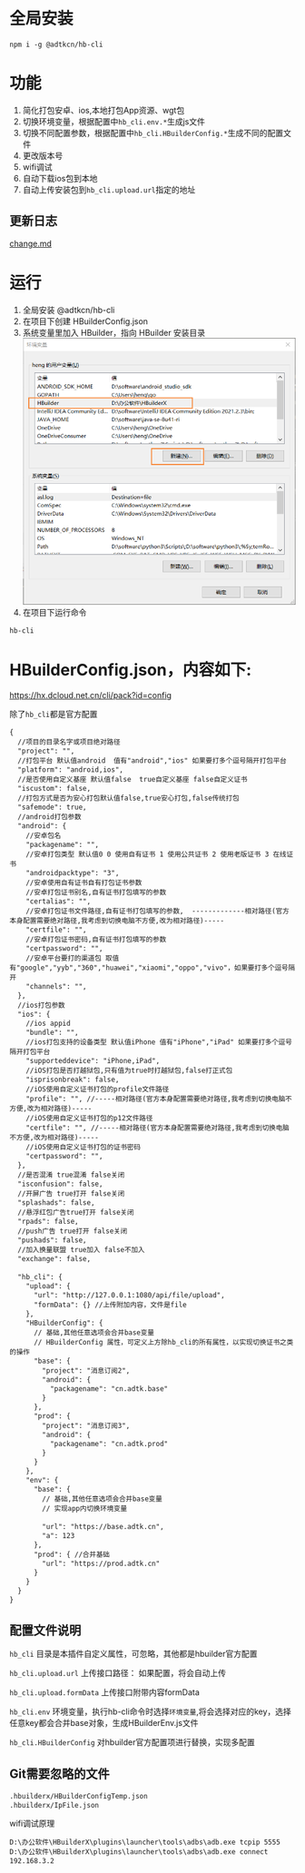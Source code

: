 # 全局安装

```
npm i -g @adtkcn/hb-cli
```
# 功能
1. 简化打包安卓、ios,本地打包App资源、wgt包
2. 切换环境变量，根据配置中`hb_cli.env.*`生成js文件
3. 切换不同配置参数，根据配置中`hb_cli.HBuilderConfig.*`生成不同的配置文件
4. 更改版本号
5. wifi调试
6. 自动下载ios包到本地
7. 自动上传安装包到`hb_cli.upload.url`指定的地址

## 更新日志
[change.md](./change.md)

# 运行

1. 全局安装 @adtkcn/hb-cli
2. 在项目下创建 HBuilderConfig.json
3. 系统变量里加入 HBuilder，指向 HBuilder 安装目录
![环境变量](./doc/env.png)
4. 在项目下运行命令
```bash
hb-cli
```

# HBuilderConfig.json，内容如下:

https://hx.dcloud.net.cn/cli/pack?id=config

除了`hb_cli`都是官方配置

```json5
{
  //项目的目录名字或项目绝对路径
  "project": "",
  //打包平台 默认值android  值有"android","ios" 如果要打多个逗号隔开打包平台
  "platform": "android,ios",
  //是否使用自定义基座 默认值false  true自定义基座 false自定义证书
  "iscustom": false,
  //打包方式是否为安心打包默认值false,true安心打包,false传统打包
  "safemode": true,
  //android打包参数
  "android": {
    //安卓包名
    "packagename": "",
    //安卓打包类型 默认值0 0 使用自有证书 1 使用公共证书 2 使用老版证书 3 在线证书
    "androidpacktype": "3",
    //安卓使用自有证书自有打包证书参数
    //安卓打包证书别名,自有证书打包填写的参数
    "certalias": "",
    //安卓打包证书文件路径,自有证书打包填写的参数,  -------------相对路径(官方本身配置需要绝对路径,我考虑到切换电脑不方便,改为相对路径)-----
    "certfile": "",
    //安卓打包证书密码,自有证书打包填写的参数
    "certpassword": "",
    //安卓平台要打的渠道包 取值有"google","yyb","360","huawei","xiaomi","oppo","vivo"，如果要打多个逗号隔开
    "channels": "",
  },
  //ios打包参数
  "ios": {
    //ios appid
    "bundle": "",
    //ios打包支持的设备类型 默认值iPhone 值有"iPhone","iPad" 如果要打多个逗号隔开打包平台
    "supporteddevice": "iPhone,iPad",
    //iOS打包是否打越狱包,只有值为true时打越狱包,false打正式包
    "isprisonbreak": false,
    //iOS使用自定义证书打包的profile文件路径
    "profile": "", //-----相对路径(官方本身配置需要绝对路径,我考虑到切换电脑不方便,改为相对路径)-----
    //iOS使用自定义证书打包的p12文件路径
    "certfile": "", //-----相对路径(官方本身配置需要绝对路径,我考虑到切换电脑不方便,改为相对路径)-----
    //iOS使用自定义证书打包的证书密码
    "certpassword": "",
  },
  //是否混淆 true混淆 false关闭
  "isconfusion": false,
  //开屏广告 true打开 false关闭
  "splashads": false,
  //悬浮红包广告true打开 false关闭
  "rpads": false,
  //push广告 true打开 false关闭
  "pushads": false,
  //加入换量联盟 true加入 false不加入
  "exchange": false,

  "hb_cli": {
    "upload": {
      "url": "http://127.0.0.1:1080/api/file/upload",
      "formData": {} //上传附加内容，文件是file
    },
    "HBuilderConfig": {
      // 基础,其他任意选项会合并base变量
      // HBuilderConfig 属性，可定义上方除hb_cli的所有属性，以实现切换证书之类的操作
      "base": {
        "project": "消息订阅2",
        "android": {
          "packagename": "cn.adtk.base"
        }
      },
      "prod": {
        "project": "消息订阅3",
        "android": {
          "packagename": "cn.adtk.prod"
        }
      }
    },
    "env": {
      "base": {
        // 基础,其他任意选项会合并base变量
        // 实现app内切换环境变量
  
        "url": "https://base.adtk.cn",
        "a": 123
      },
      "prod": { //合并基础
        "url": "https://prod.adtk.cn"
      }
    }
  }
}
```
## 配置文件说明

`hb_cli` 目录是本插件自定义属性，可忽略，其他都是hbuilder官方配置

`hb_cli.upload.url` 上传接口路径： 如果配置，将会自动上传

`hb_cli.upload.formData` 上传接口附带内容formData
 
`hb_cli.env` 环境变量，执行hb-cli命令时选择`环境变量`,将会选择对应的key，选择任意key都会合并base对象，生成HBuilderEnv.js文件

`hb_cli.HBuilderConfig` 对hbuilder官方配置项进行替换，实现多配置



## Git需要忽略的文件
```
.hbuilderx/HBuilderConfigTemp.json
.hbuilderx/IpFile.json
```

wifi调试原理
```
D:\办公软件\HBuilderX\plugins\launcher\tools\adbs\adb.exe tcpip 5555
D:\办公软件\HBuilderX\plugins\launcher\tools\adbs\adb.exe connect 192.168.3.2
```